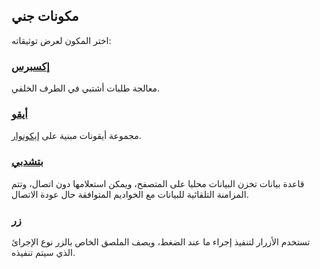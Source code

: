## مكونات جني

اختر المكون لعرض توثيقاته:

### [إكسبرس](https://github.com/ashrfras/jinni-components/tree/master/%D8%A6%D9%83%D8%B3%D8%A8%D8%B1%D8%B3)
معالجة طلبات أشتبي في الطرف الخلفي.

### [أيقو](https://github.com/ashrfras/jinni-components/tree/master/%D8%A6%D9%8A%D9%82%D9%88)
مجموعة أيقونات مبنية على [إيكونوار](https://iconoir.com).

### [بتشدبي](https://github.com/ashrfras/jinni-components/tree/master/%D8%A8%D8%AA%D8%B4%D8%AF%D8%A8%D9%8A)
قاعدة بيانات تخزن البيانات محليا على المتصفح، ويمكن استعلامها دون اتصال، وتتم المزامنة التلقائية للبيانات مع الخواديم المتوافقة حال عودة الاتصال.

### [زر](https://github.com/ashrfras/jinni-components/tree/master/%D8%B2%D8%B1)
تستخدم الأزرار لتنفيذ إجراء ما عند الضغط، ويصف الملصق الخاص بالزر نوع الإجرائ الذي سيتم تنفيذه.